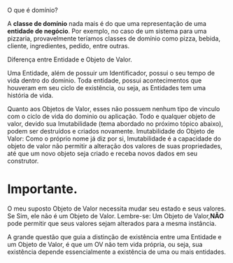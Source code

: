 O que é domínio?

A **classe de domínio** nada mais é do que uma representação de uma **entidade de negócio**. Por exemplo, no caso de um sistema para uma pizzaria, provavelmente teríamos classes de domínio como pizza, bebida, cliente, ingredientes, pedido, entre outras.

Diferença entre Entidade e Objeto de Valor.

Uma Entidade, além de possuir um Identificador, possui o seu tempo de vida dentro do dominio. 
Toda entidade, possui acontecimentos que houveram em seu ciclo de existência, ou seja, as Entidades tem uma história de vida.

Quanto aos Objetos de Valor, esses não possuem nenhum tipo de vinculo com o ciclo de vida do dominio ou aplicação. 
Todo e qualquer objeto de valor, devido sua Imutabilidade (tema abordado no próximo tópico abaixo), podem ser destruídos e criados novamente.
Imutabilidade do Objeto de Valor: Como o próprio nome já diz por si, 
Imutabilidade é a capacidade do objeto de valor não permitir a alteração dos valores de suas propriedades, 
até que um novo objeto seja criado e receba novos dados em seu construtor.

# Importante.
 O meu suposto Objeto de Valor necessita mudar seu estado e seus valores. Se Sim, ele não é um Objeto de Valor. Lembre-se: Um Objeto de Valor,**NÃO** pode permitir que seus valores sejam alterados para a mesma instância.

A grande questão que guia a distinção de existência entre uma Entidade e um Objeto de Valor, 
é que um OV não tem vida própria, ou seja, sua existência depende essencialmente a existência de uma ou mais entidades.